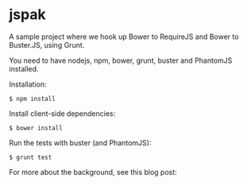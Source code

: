 # jspak

A sample project where we hook up Bower to RequireJS and Bower to
Buster.JS, using Grunt.

You need to have nodejs, npm, bower, grunt, buster and PhantomJS
installed.

Installation:

    $ npm install

Install client-side dependencies:

    $ bower install

Run the tests with buster (and PhantomJS):

    $ grunt test

For more about the background, see this blog post:

